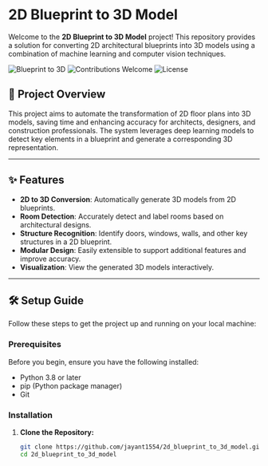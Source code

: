 # 2D Blueprint to 3D Model

Welcome to the **2D Blueprint to 3D Model** project! This repository provides a solution for converting 2D architectural blueprints into 3D models using a combination of machine learning and computer vision techniques.

![Blueprint to 3D](https://img.shields.io/badge/Blueprint_to_3D_Model-Active-brightgreen) ![Contributions Welcome](https://img.shields.io/badge/Contributions-Welcome-blue) ![License](https://img.shields.io/badge/license-MIT-orange)

## 🚀 Project Overview

This project aims to automate the transformation of 2D floor plans into 3D models, saving time and enhancing accuracy for architects, designers, and construction professionals. The system leverages deep learning models to detect key elements in a blueprint and generate a corresponding 3D representation.

---

## ✨ Features

- **2D to 3D Conversion**: Automatically generate 3D models from 2D blueprints.
- **Room Detection**: Accurately detect and label rooms based on architectural designs.
- **Structure Recognition**: Identify doors, windows, walls, and other key structures in a 2D blueprint.
- **Modular Design**: Easily extensible to support additional features and improve accuracy.
- **Visualization**: View the generated 3D models interactively.

---

## 🛠️ Setup Guide

Follow these steps to get the project up and running on your local machine:

### Prerequisites

Before you begin, ensure you have the following installed:
- Python 3.8 or later
- pip (Python package manager)
- Git

### Installation

1. **Clone the Repository:**

   ```bash
   git clone https://github.com/jayant1554/2d_blueprint_to_3d_model.git
   cd 2d_blueprint_to_3d_model
